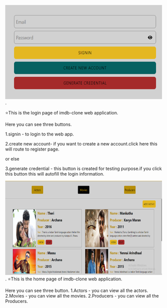 
<img src="./public/loginpage.png" width="500" height="300"/>.

:star:This is the login page of imdb-clone web application.

Here you can see three buttons.

1.signin - to login to the web app.

2.create new account- if you want to create a new account.click here this will route to register page.

or else

3.generate credential - this button is created for testing purpose.if you click this button this will autofill the login information.

<img src="./public/homepage.png" width="500" height="300"/>.
:star:This is the home page of imdb-clone web application.

Here you can see three button.
1.Actors - you can view all the actors.
2.Movies - you can view all the movies.
2.Producers - you can view all the Producers.
